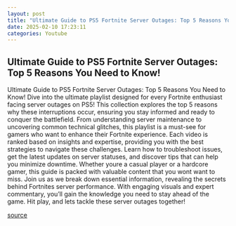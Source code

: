 ```yaml
---
layout: post
title: "Ultimate Guide to PS5 Fortnite Server Outages: Top 5 Reasons You Need to Know!"
date: 2025-02-10 17:23:11
categories: Youtube
---
```


## Ultimate Guide to PS5 Fortnite Server Outages: Top 5 Reasons You Need to Know!

Ultimate Guide to PS5 Fortnite Server Outages: Top 5 Reasons You Need to Know!
Dive into the ultimate playlist designed for every Fortnite enthusiast facing server outages on PS5! This collection explores the top 5 reasons why these interruptions occur, ensuring you stay informed and ready to conquer the battlefield. 
From understanding server maintenance to uncovering common technical glitches, this playlist is a must-see for gamers who want to enhance their Fortnite experience. Each video is ranked based on insights and expertise, providing you with the best strategies to navigate these challenges. 
Learn how to troubleshoot issues, get the latest updates on server statuses, and discover tips that can help you minimize downtime. Whether youre a casual player or a hardcore gamer, this guide is packed with valuable content that you wont want to miss. 
Join us as we break down essential information, revealing the secrets behind Fortnites server performance. With engaging visuals and expert commentary, you’ll gain the knowledge you need to stay ahead of the game. 
Hit play, and lets tackle these server outages together!

[source](https://www.youtube.com/playlist?list=PL7QxWqP3Y9NyCo1_7KCvCROndpQL1nEFp)